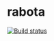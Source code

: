 # rabota
[![Build status](https://ci.appveyor.com/api/projects/status/vvatk0pc24gp71su/branch/sec?svg=true)](https://ci.appveyor.com/project/Tulskaya/rabota/branch/sec)